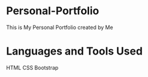 # Personal-Portfolio
This is My Personal Portfolio created by Me

# Languages and Tools Used
HTML
CSS
Bootstrap
